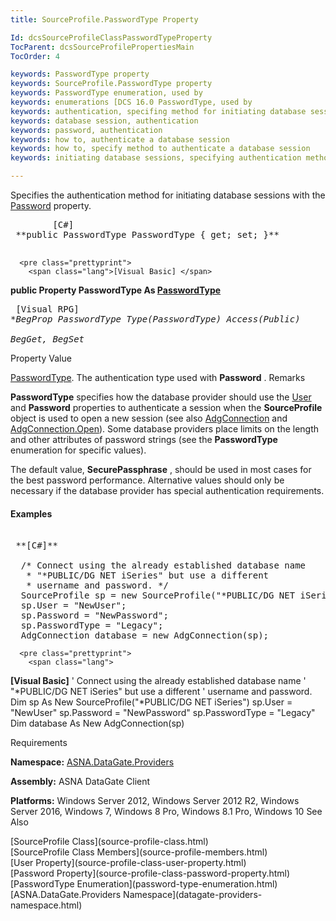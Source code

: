 ```yaml
---
title: SourceProfile.PasswordType Property

Id: dcsSourceProfileClassPasswordTypeProperty
TocParent: dcsSourceProfilePropertiesMain
TocOrder: 4

keywords: PasswordType property
keywords: SourceProfile.PasswordType property
keywords: PasswordType enumeration, used by
keywords: enumerations [DCS 16.0 PasswordType, used by
keywords: authentication, specifing method for initiating database sessions
keywords: database session, authentication
keywords: password, authentication
keywords: how to, authenticate a database session
keywords: how to, specify method to authenticate a database session
keywords: initiating database sessions, specifying authentication method

---
```


Specifies the authentication method for initiating database sessions with the [Password](source-profile-class-password-property.html) property.
<pre class="prettyprint">
        <span class="lang">[C#]</span>
 **public PasswordType PasswordType { get; set; }** 
      </pre>
      <pre class="prettyprint">
        <span class="lang">[Visual Basic] </span>
 **public Property PasswordType As [PasswordType](password-type-enumeration.html)** 
      </pre>
      <pre class="prettyprint">
        <span class="lang">[Visual RPG]</span>
 **BegProp PasswordType Type(PasswordType) Access(*Public)<br />   BegGet, BegSet** 
      </pre>

Property 
Value

[PasswordType](password-type-enumeration.html). The authentication type used with **Password** .
Remarks

**PasswordType** specifies how the database provider should use the [ User](source-profile-class-user-property.html) and **Password** properties to authenticate a session when the **SourceProfile** object is used to open a new session (see also [AdgConnection](adg-connection-class.html) and [ AdgConnection.Open](adg-connection-class-open-method.html)). Some database providers place limits on the length and other attributes of password strings (see the **PasswordType** enumeration for specific values). 

The default value, **SecurePassphrase** , should be used in most cases for the best password performance. Alternative values should only be necessary if the database provider has special authentication requirements.

#### Examples
<pre class="prettyprint">
        <span class="lang">
 **[C#]** 
        </span>
  /* Connect using the already established database name 
   * "*PUBLIC/DG NET iSeries" but use a different
   * username and password. */
  SourceProfile sp = new SourceProfile("*PUBLIC/DG NET iSeries");
  sp.User = "NewUser";
  sp.Password = "NewPassword";
  sp.PasswordType = "Legacy";
  AdgConnection database = new AdgConnection(sp);
</pre>
      <pre class="prettyprint">
        <span class="lang">
 **[Visual Basic]** 
        </span>
  ' Connect using the already established database name 
  ' "*PUBLIC/DG NET iSeries" but use a different
  ' username and password. 
  Dim sp As New SourceProfile("*PUBLIC/DG NET iSeries")
  sp.User = "NewUser"
  sp.Password = "NewPassword"
  sp.PasswordType = "Legacy"
  Dim database As New AdgConnection(sp)
</pre>

Requirements

**Namespace:** [ ASNA.DataGate.Providers](datagate-providers-namespace.html) 

<span> **Assembly:** ASNA DataGate Client</span> 

<span> **Platforms:** Windows Server 2012, Windows Server 2012 R2, Windows Server 2016, Windows 7, Windows 8 Pro, Windows 8.1 Pro, Windows 10</span> 
See 
Also

<dl />
      [SourceProfile Class](source-profile-class.html)
      <br />
      [SourceProfile Class Members](source-profile-members.html)
      <br />
      [User Property](source-profile-class-user-property.html)
      <br />
      [Password Property](source-profile-class-password-property.html)
      <br />
      [PasswordType Enumeration](password-type-enumeration.html)
      <br />
      [ASNA.DataGate.Providers Namespace](datagate-providers-namespace.html)

